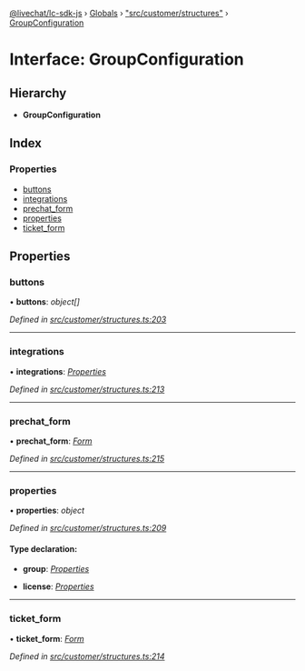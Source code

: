 [@livechat/lc-sdk-js](../README.md) › [Globals](../globals.md) › ["src/customer/structures"](../modules/_src_customer_structures_.md) › [GroupConfiguration](_src_customer_structures_.groupconfiguration.md)

# Interface: GroupConfiguration

## Hierarchy

* **GroupConfiguration**

## Index

### Properties

* [buttons](_src_customer_structures_.groupconfiguration.md#buttons)
* [integrations](_src_customer_structures_.groupconfiguration.md#integrations)
* [prechat_form](_src_customer_structures_.groupconfiguration.md#prechat_form)
* [properties](_src_customer_structures_.groupconfiguration.md#properties)
* [ticket_form](_src_customer_structures_.groupconfiguration.md#ticket_form)

## Properties

###  buttons

• **buttons**: *object[]*

*Defined in [src/customer/structures.ts:203](https://github.com/livechat/lc-sdk-js/blob/04572ce/src/customer/structures.ts#L203)*

___

###  integrations

• **integrations**: *[Properties](_src_objects_index_.properties.md)*

*Defined in [src/customer/structures.ts:213](https://github.com/livechat/lc-sdk-js/blob/04572ce/src/customer/structures.ts#L213)*

___

###  prechat_form

• **prechat_form**: *[Form](_src_customer_structures_.form.md)*

*Defined in [src/customer/structures.ts:215](https://github.com/livechat/lc-sdk-js/blob/04572ce/src/customer/structures.ts#L215)*

___

###  properties

• **properties**: *object*

*Defined in [src/customer/structures.ts:209](https://github.com/livechat/lc-sdk-js/blob/04572ce/src/customer/structures.ts#L209)*

#### Type declaration:

* **group**: *[Properties](_src_objects_index_.properties.md)*

* **license**: *[Properties](_src_objects_index_.properties.md)*

___

###  ticket_form

• **ticket_form**: *[Form](_src_customer_structures_.form.md)*

*Defined in [src/customer/structures.ts:214](https://github.com/livechat/lc-sdk-js/blob/04572ce/src/customer/structures.ts#L214)*
